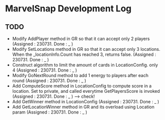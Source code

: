 # MarvelSnap Development Log

## TODO
- Modify AddPlayer method in GR so that it can accept only 2 players (Assigned : 230731. Done : _ )
- Modify SetLocations method in GR so that it can accept only 3 locations. When the _locationInfo.Count has reached 3, returns false. (Assigned : 230731. Done : _ )
- Construct algorithm to limit the amount of cards in LocationConfig. only 4 (Assigned : 230731. Done : _ )
- Modify GoNextRound method to add 1 energy to players after each round (Assigned : 230731. Done : _ )
- Add ComputeScore method in LocationConfig to compute score in a location. Set to private, and called everytime GetPlayersScore is invoked (Assigned : 230731. Done : _ ) --> check!
- Add GetWinner method in LocationConfig (Assigned : 230731. Done : _ )
- Add GetLocationWinner method in GR and its overload using Location param (Assigned : 230731. Done : _ )

